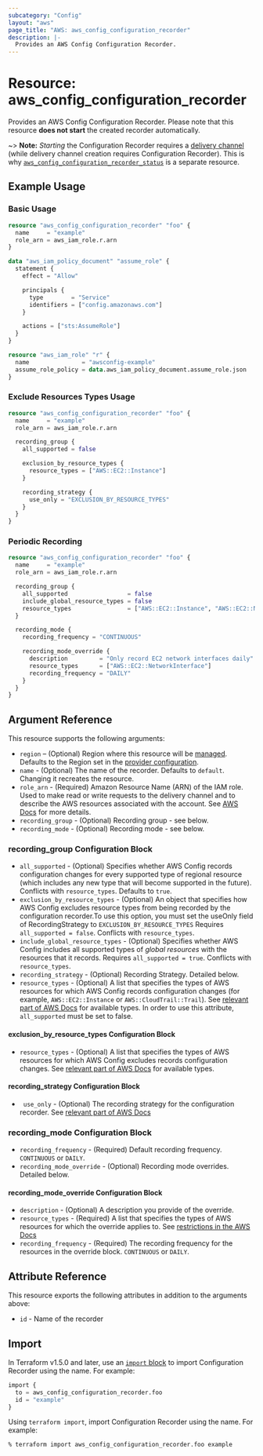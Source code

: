 ```yaml
---
subcategory: "Config"
layout: "aws"
page_title: "AWS: aws_config_configuration_recorder"
description: |-
  Provides an AWS Config Configuration Recorder.
---
```


# Resource: aws_config_configuration_recorder

Provides an AWS Config Configuration Recorder. Please note that this resource **does not start** the created recorder automatically.

~> **Note:** _Starting_ the Configuration Recorder requires a [delivery channel](/docs/providers/aws/r/config_delivery_channel.html) (while delivery channel creation requires Configuration Recorder). This is why [`aws_config_configuration_recorder_status`](/docs/providers/aws/r/config_configuration_recorder_status.html) is a separate resource.

## Example Usage

### Basic Usage

```terraform
resource "aws_config_configuration_recorder" "foo" {
  name     = "example"
  role_arn = aws_iam_role.r.arn
}

data "aws_iam_policy_document" "assume_role" {
  statement {
    effect = "Allow"

    principals {
      type        = "Service"
      identifiers = ["config.amazonaws.com"]
    }

    actions = ["sts:AssumeRole"]
  }
}

resource "aws_iam_role" "r" {
  name               = "awsconfig-example"
  assume_role_policy = data.aws_iam_policy_document.assume_role.json
}
```

### Exclude Resources Types Usage

```terraform
resource "aws_config_configuration_recorder" "foo" {
  name     = "example"
  role_arn = aws_iam_role.r.arn

  recording_group {
    all_supported = false

    exclusion_by_resource_types {
      resource_types = ["AWS::EC2::Instance"]
    }

    recording_strategy {
      use_only = "EXCLUSION_BY_RESOURCE_TYPES"
    }
  }
}
```

### Periodic Recording

```terraform
resource "aws_config_configuration_recorder" "foo" {
  name     = "example"
  role_arn = aws_iam_role.r.arn

  recording_group {
    all_supported                 = false
    include_global_resource_types = false
    resource_types                = ["AWS::EC2::Instance", "AWS::EC2::NetworkInterface"]
  }

  recording_mode {
    recording_frequency = "CONTINUOUS"

    recording_mode_override {
      description         = "Only record EC2 network interfaces daily"
      resource_types      = ["AWS::EC2::NetworkInterface"]
      recording_frequency = "DAILY"
    }
  }
}
```

## Argument Reference

This resource supports the following arguments:

* `region` – (Optional) Region where this resource will be [managed](https://docs.aws.amazon.com/general/latest/gr/rande.html#regional-endpoints). Defaults to the Region set in the [provider configuration](https://registry.terraform.io/providers/hashicorp/aws/latest/docs#aws-configuration-reference).
* `name` - (Optional) The name of the recorder. Defaults to `default`. Changing it recreates the resource.
* `role_arn` - (Required) Amazon Resource Name (ARN) of the IAM role. Used to make read or write requests to the delivery channel and to describe the AWS resources associated with the account. See [AWS Docs](http://docs.aws.amazon.com/config/latest/developerguide/iamrole-permissions.html) for more details.
* `recording_group` - (Optional) Recording group - see below.
* `recording_mode` - (Optional) Recording mode - see below.

### recording_group Configuration Block

* `all_supported` - (Optional) Specifies whether AWS Config records configuration changes for every supported type of regional resource (which includes any new type that will become supported in the future). Conflicts with `resource_types`. Defaults to `true`.
* `exclusion_by_resource_types` - (Optional) An object that specifies how AWS Config excludes resource types from being recorded by the configuration recorder.To use this option, you must set the useOnly field of RecordingStrategy to `EXCLUSION_BY_RESOURCE_TYPES` Requires `all_supported = false`. Conflicts with `resource_types`.
* `include_global_resource_types` - (Optional) Specifies whether AWS Config includes all supported types of _global resources_ with the resources that it records. Requires `all_supported = true`. Conflicts with `resource_types`.
* `recording_strategy` - (Optional) Recording Strategy. Detailed below.
* `resource_types` - (Optional) A list that specifies the types of AWS resources for which AWS Config records configuration changes (for example, `AWS::EC2::Instance` or `AWS::CloudTrail::Trail`). See [relevant part of AWS Docs](http://docs.aws.amazon.com/config/latest/APIReference/API_ResourceIdentifier.html#config-Type-ResourceIdentifier-resourceType) for available types. In order to use this attribute, `all_supported` must be set to false.

#### exclusion_by_resource_types Configuration Block

* `resource_types` - (Optional) A list that specifies the types of AWS resources for which AWS Config excludes records configuration changes. See [relevant part of AWS Docs](http://docs.aws.amazon.com/config/latest/APIReference/API_ResourceIdentifier.html#config-Type-ResourceIdentifier-resourceType) for available types.

#### recording_strategy Configuration Block

* ` use_only` - (Optional) The recording strategy for the configuration recorder. See [relevant part of AWS Docs](https://docs.aws.amazon.com/config/latest/APIReference/API_RecordingStrategy.html)

### recording_mode Configuration Block

* `recording_frequency` - (Required) Default recording frequency. `CONTINUOUS` or `DAILY`.
* `recording_mode_override` - (Optional) Recording mode overrides. Detailed below.

#### recording_mode_override Configuration Block

* `description` - (Optional) A description you provide of the override.
* `resource_types` - (Required) A list that specifies the types of AWS resources for which the override applies to.  See [restrictions in the AWS Docs](https://docs.aws.amazon.com/config/latest/APIReference/API_RecordingModeOverride.html)
* `recording_frequency` - (Required) The recording frequency for the resources in the override block. `CONTINUOUS` or `DAILY`.

## Attribute Reference

This resource exports the following attributes in addition to the arguments above:

* `id` - Name of the recorder

## Import

In Terraform v1.5.0 and later, use an [`import` block](https://developer.hashicorp.com/terraform/language/import) to import Configuration Recorder using the name. For example:

```terraform
import {
  to = aws_config_configuration_recorder.foo
  id = "example"
}
```

Using `terraform import`, import Configuration Recorder using the name. For example:

```console
% terraform import aws_config_configuration_recorder.foo example
```
